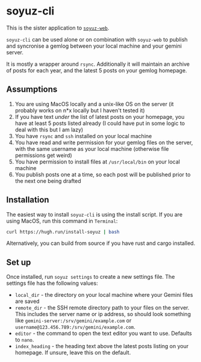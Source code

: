 # soyuz-cli

This is the sister application to [`soyuz-web`](https://github.com/hughrun/soyuz-web).

`soyuz-cli` can be used alone or on combination with `soyuz-web` to publish and syncronise a gemlog between your local machine and your gemini server.

It is mostly a wrapper around `rsync`. Additionally it will maintain an archive of posts for each year, and the latest 5 posts on your gemlog homepage.

## Assumptions

1. You are using MacOS locally and a unix-like OS on the server (it probably works on n*x locally but I haven't tested it)
2. If you have text _under_ the list of latest posts on your homepage, you have at least 5 posts listed already (I could have put in some logic to deal with this but I am lazy)
3. You have `rsync` and `ssh` installed on your local machine
4. You have read and write permission for your gemlog files on the server, with the same username as your local machine (otherwise file permissions get weird)
5. You have permission to install files at `/usr/local/bin` on your local machine
6. You publish posts one at a time, so each post will be published prior to the next one being drafted

## Installation

The easiest way to install `soyuz-cli` is using the install script. If you are using MacOS, run this command in `Terminal`:

```sh
curl https://hugh.run/install-soyuz | bash
```

Alternatively, you can build from source if you have rust and cargo installed.

## Set up

Once installed, run `soyuz settings` to create a new settings file. The settings file has the following values:

* `local_dir` - the directory on your local machine where your Gemini files are saved
* `remote_dir` - the SSH remote directory path to your files on the server. This includes the server name or ip address, so should look something like `gemini-server:/srv/gemini/example.com` or `username@123.456.789:/srv/gemini/example.com`.
* `editor` - the command to open the text editor you want to use. Defaults to `nano`.
* `index_heading` - the heading text above the latest posts listing on your homepage. If unsure, leave this on the default.